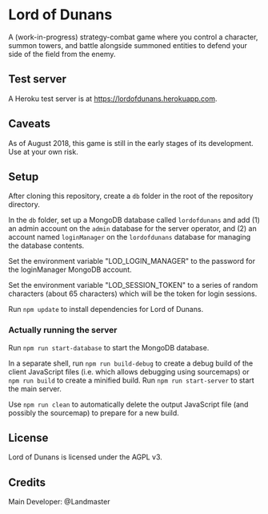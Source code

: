 # Lord of Dunans
A (work-in-progress) strategy-combat game where you control a character, summon towers, and battle alongside summoned entities to defend your side of the field from the enemy.

## Test server
A Heroku test server is at https://lordofdunans.herokuapp.com.

## Caveats
As of August 2018, this game is still in the early stages of its development. Use at your own risk.

## Setup
After cloning this repository, create a `db` folder in the root of the repository directory.

In the `db` folder, set up a MongoDB database called `lordofdunans` and add (1) an admin account on the `admin` database for the server operator, and (2) an account named `loginManager` on the `lordofdunans` database for managing the database contents.

Set the environment variable "LOD_LOGIN_MANAGER" to the password for the loginManager MongoDB account.

Set the environment variable "LOD_SESSION_TOKEN" to a series of random characters (about 65 characters) which will be the token for login sessions.

Run `npm update` to install dependencies for Lord of Dunans.

### Actually running the server

Run `npm run start-database` to start the MongoDB database.

In a separate shell, run `npm run build-debug` to create a debug build of the client JavaScript files (i.e. which allows debugging using sourcemaps) or `npm run build` to create a minified build. Run `npm run start-server` to start the main server.

Use `npm run clean` to automatically delete the output JavaScript file (and possibly the sourcemap) to prepare for a new build. 

## License
Lord of Dunans is licensed under the AGPL v3.

## Credits
Main Developer: @Landmaster
